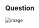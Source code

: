 ## Question

![image](https://github.com/user-attachments/assets/48482a85-3d1e-42a8-99d4-e12bdd165d3d)
